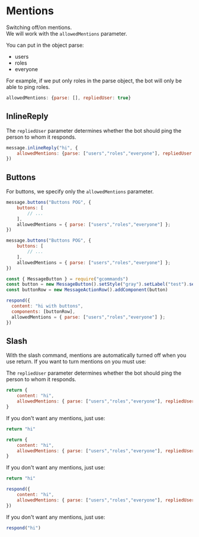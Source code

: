 # Mentions
Switching off/on mentions.<br>
We will work with the `allowedMentions` parameter.

You can put in the object parse:
 - users
 - roles
 - everyone

For example, if we put only roles in the parse object, the bot will only be able to ping roles.

```js
allowedMentions: {parse: [], repliedUser: true}
```

## InlineReply
The `repliedUser` parameter determines whether the bot should ping the person to whom it responds.

```js {2}
message.inlineReply("hi", {
    allowedMentions: {parse: ["users","roles","everyone"], repliedUser: true}
})
```

## Buttons
For buttons, we specify only the `allowedMentions` parameter.

<branch version="2.x">

```js {5}
message.buttons("Buttons POG", {
    buttons: [
        // ...
    ],
    allowedMentions = { parse: ["users","roles","everyone"] };
})
```

</branch>
<branch version="3.x">

```js {5}
message.buttons("Buttons POG", {
    buttons: [
        // ...
    ],
    allowedMentions = { parse: ["users","roles","everyone"] };
})
```

</branch>
<branch version="4.x">

```js {7}
const { MessageButton } = require("gcommands")
const button = new MessageButton().setStyle("gray").setLabel("test").setID("custom_id").toJSON()
const buttonRow = new MessageActionRow().addComponent(button)

respond({
  content: "hi with buttons",
  components: [buttonRow],
  allowedMentions = { parse: ["users","roles","everyone"] };
})
```

</branch>

## Slash
With the slash command, mentions are automatically turned off when you use return. If you want to turn mentions on you must use:

The `repliedUser` parameter determines whether the bot should ping the person to whom it responds.

<branch version="2.x">

```js
return {
    content: "hi",
    allowedMentions: { parse: ["users","roles","everyone"], repliedUser: true }
}
```

If you don't want any mentions, just use:
```js
return "hi"
```

</branch>
<branch version="3.x">

```js
return {
    content: "hi",
    allowedMentions: { parse: ["users","roles","everyone"], repliedUser: true }
}
```

If you don't want any mentions, just use:
```js
return "hi"
```

</branch>
<branch version="4.x">

```js
respond({
    content: "hi",
    allowedMentions: { parse: ["users","roles","everyone"], repliedUser: true }
})
```

If you don't want any mentions, just use:
```js
respond("hi")
```

</branch>